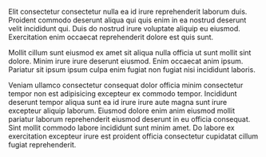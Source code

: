 Elit consectetur consectetur nulla ea id irure reprehenderit laborum duis. Proident commodo deserunt aliqua qui quis enim in ea nostrud deserunt velit incididunt qui. Duis do nostrud irure voluptate aliquip eu eiusmod. Exercitation enim occaecat reprehenderit dolore est quis sunt.

Mollit cillum sunt eiusmod ex amet sit aliqua nulla officia ut sunt mollit sint dolore. Minim irure irure deserunt eiusmod. Enim occaecat anim ipsum. Pariatur sit ipsum ipsum culpa enim fugiat non fugiat nisi incididunt laboris.

Veniam ullamco consectetur consequat dolor officia minim consectetur tempor non est adipisicing excepteur ex commodo tempor. Incididunt deserunt tempor aliqua sunt ea id irure irure aute magna sunt irure excepteur aliquip laborum. Eiusmod dolore enim anim eiusmod mollit pariatur laborum reprehenderit eiusmod deserunt in eu officia consequat. Sint mollit commodo labore incididunt sunt minim amet. Do labore ex exercitation excepteur irure est proident officia consectetur cupidatat cillum fugiat reprehenderit.
